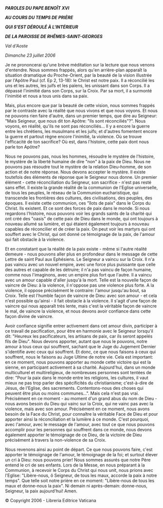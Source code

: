 ***PAROLES DU PAPE BENOÎT XVI***

***AU COURS DU TEMPS DE PRIÈRE***

***QUI S'EST DÉROULÉ À L'INTÉRIEUR***

***DE LA PAROISSE DE RHÊMES-SAINT-GEORGES***

*Val d'Aoste*

*Dimanche 23 juillet 2006*

Je ne prononcerai qu'une brève méditation sur la lecture que nous venons d'entendre. Nous sommes frappés, alors qu'en arrière-plan apparaît la situation dramatique du Proche-Orient, par la beauté de la vision illustrée par l'Apôtre Paul (cf. Ep 2, 13-18): le Christ est notre paix. Il a réconcilié les uns et les autres, les juifs et les païens, les unissant dans son Corps. Il a dépassé l'inimitié dans son Corps, sur la Croix. Par sa mort, il a surmonté l'inimitié et nous a tous unis dans sa paix.

Mais, plus encore que par la beauté de cette vision, nous sommes frappés par le contraste avec la réalité que nous vivons et que nous voyons. Et nous ne pouvons rien faire d'autre, dans un premier temps, que dire au Seigneur: "Mais Seigneur, que nous dit ton Apôtre: "Ils sont réconciliés"?". Nous voyons, en réalité, qu'ils ne sont pas réconciliés... Il y a encore la guerre entre les chrétiens, les musulmans et les juifs; et d'autres fomentent encore la guerre et partout règne encore l'inimitié, la violence. Où se trouve l'efficacité de ton sacrifice? Où est, dans l'histoire, cette paix dont nous parle ton Apôtre?

Nous ne pouvons pas, nous les hommes, résoudre le mystère de l'histoire, le mystère de la liberté humaine de dire "non" à la paix de Dieu. Nous ne pouvons pas résoudre tout le mystère de la relation Dieu-homme, de son action et de notre réponse. Nous devons accepter le mystère. Il existe toutefois des éléments de réponse que le Seigneur nous donne. Un premier élément - cette réconciliation du Seigneur, son sacrifice - n'est pas resté sans effet. Il existe la grande réalité de la communion de l'Eglise universelle, de tous les peuples, le réseau de la Communion eucharistique, qui transcende les frontières des cultures, des civilisations, des peuples, des époques. Il existe cette communion, ces "îlots de paix" dans le Corps du Christ. Ils existent. Et ce sont des forces de paix dans le monde. Si nous regardons l'histoire, nous pouvons voir les grands saints de la charité qui ont créé des "oasis" de cette paix de Dieu dans le monde, qui ont toujours à nouveau allumé sa lumière, et qui étaient également toujours à nouveau capables de réconcilier et de créer la paix. On peut voir les martyrs qui ont souffert avec le Christ, qui ont donné ce témoignage de la paix, de l'amour qui fait obstacle à la violence.

Et en constatant que la réalité de la paix existe - même si l'autre réalité demeure - nous pouvons aller plus en profondeur dans le message de cette Lettre de saint Paul aux Ephésiens. Le Seigneur a vaincu sur la Croix. Il n'a pas vaincu avec un nouvel empire, avec une force plus puissante que celle des autres et capable de les détruire; il n'a pas vaincu de façon humaine, comme nous l'imaginons, avec un empire plus fort que l'autre. Il a vaincu avec un amour capable d'aller jusqu'à la mort. Telle est la nouvelle façon de vaincre de Dieu: à la violence, il n'oppose pas une violence plus forte. A la violence, il oppose précisément le contraire: l'amour jusqu'au bout, sa Croix. Telle est l'humble façon de vaincre de Dieu: avec son amour - et cela n'est possible qu'ainsi - il fait obstacle à la violence. Il s'agit d'une façon de vaincre qui nous apparaît très lente, mais c'est la véritable façon de vaincre le mal, de vaincre la violence, et nous devons avoir confiance dans cette façon divine de vaincre.

Avoir confiance signifie entrer activement dans cet amour divin, participer à ce travail de pacification, pour être en harmonie avec le Seigneur lorsqu'il dit: "Heureux les pacificateurs, les artisans de paix, car ils seront appelés fils de Dieu". Nous devons apporter, autant que nous le pouvons, notre amour à tous ceux qui souffrent, sachant que le Juge du Jugement Dernier s'identifie avec ceux qui souffrent. Et donc, ce que nous faisons à ceux qui souffrent, nous le faisons au Juge Ultime de notre vie. Cela est important: en ce moment, nous pouvons apporter au monde cette victoire qui est la sienne, en participant activement à sa charité. Aujourd'hui, dans un monde multiculturel et multireligieux, de nombreuses personnes sont tentées de dire: "Pour la paix dans le monde entre les religions, les cultures, il vaut mieux ne pas trop parler des spécificités du christianisme; c'est-à-dire de Jésus, de l'Eglise, des sacrements. Contentons-nous des choses qui peuvent être plus ou moins communes...". Mais cela n'est pas vrai. Précisément en ce moment - au moment d'un grand abus du nom de Dieu - nous avons besoin du Dieu qui vainc sur la Croix, qui ne vainc pas avec la violence, mais avec son amour. Précisément en ce moment, nous avons besoin de la Face du Christ, pour connaître la véritable Face de Dieu et pour apporter ainsi la réconciliation et la lumière à ce monde. C'est pourquoi, avec l'amour, avec le message de l'amour, avec tout ce que nous pouvons accomplir pour les personnes qui souffrent dans ce monde, nous devons également apporter le témoignage de ce Dieu, de la victoire de Dieu précisément à travers la non-violence de sa Croix.

Nous revenons ainsi au point de départ. Ce que nous pouvons faire, c'est apporter le témoignage de l'amour, le témoignage de la foi; et surtout élever un cri à Dieu: nous pouvons prier! Nous sommes assurés que notre Père entend le cri de ses enfants. Lors de la Messe, en nous préparant à la Communion, à recevoir le Corps du Christ qui nous unit, nous prions avec l'Eglise: "Libère-nous, ô Seigneur, de tous les maux, accorde la paix à notre temps". Que telle soit notre prière en ce moment: "Libère-nous de tous les maux et donne-nous la paix". Ni demain ni après-demain: donne-nous, Seigneur, la paix aujourd'hui! Amen.

© Copyright 2006 - Libreria Editrice Vaticana